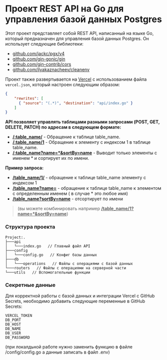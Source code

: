 # Проект REST API на Go для управления базой данных Postgres

Этот проект представляет собой REST API, написанный на языке Go, который предназначен для управления базой данных Postgres. Он использует следующие библиотеки:

- [github.com/jackc/pgx/v4](https://github.com/jackc/pgx/v4)
- [github.com/gin-gonic/gin](https://github.com/gin-gonic/gin)
- [github.com/gin-contrib/cors](https://github.com/gin-contrib/cors)
- [github.com/ilyakaznacheev/cleanenv](https://github.com/ilyakaznacheev/cleanenv)

Проект также развертывается на [Vercel](https://vercel.com/) с использованием файла `vercel.json`, который настроен следующим образом:

```json
{
    "rewrites": [
      { "source": "(.*)", "destination": "api/index.go" }
    ]
}
```

**API позволяет управлять таблицами разными запросами (POST, GET, DELETE, PATCH) по адресам в следующем формате:**

- <u>**/:table_name/**</u> - Обращение к таблице table_name.
- <u>**/:table_name/1**</u> - Обращение к элементу с индексом 1 в таблице table_name.
- <u>**/:table_name?name=*&sortBy=name**</u> - Выводит только элементы с именем * и сортирует их по имени.

**Пример запроса:**
- <u>**/table_name/1/**</u>  - обращение к таблице table_name элементу с индексом 1
- <u>**/table_name?name=**</u>  - обращение к таблице table_name к элементом с определенным именем ( в случае * это любое имя)
- <u>**/table_name?sortBy=name**</u>  - отсортирует по имени
>(вы можете комбинировать например <u>**/table_name/1?name=*&sortBy=name**</u>)


### Структура проекта
```plaintext
Project:.
├───api
│   └───index.go   // Главный файл API
├───config
│   └───config.go   // Конфиг базы данных
├───db
│   └───operations   // Файлы с операциями с базой данных
└───routers   // Файлы с операциями на серверной части
└───utils   // Вспомогательные функции
```

### Секретные данные
Для корректной работы с базой данных и интеграции Vercel с GitHub Secrets, необходимо добавить следующие переменные в GitHub Secrets:
```plaintext
VERCEL_TOKEN
DB_PORT
DB_HOST
DB_NAME
DB_USER
DB_PASSWORD
```
(при локалдьной работе нужно заменить функцию в файле /config/config.go а данные записать в файл .env)

